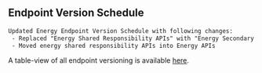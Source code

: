 
## Endpoint Version Schedule

```diff
Updated Energy Endpoint Version Schedule with following changes:
 - Replaced "Energy Shared Responsibility APIs" with "Energy Secondary DH APIs"
 - Moved energy shared responsibility APIs into Energy APIs
```

A table-view of all endpoint versioning is available <a href='includes/endpoint-version-schedule/#endpoint-version-schedule'>here</a>.

